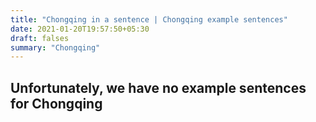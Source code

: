 ```yaml
---
title: "Chongqing in a sentence | Chongqing example sentences"
date: 2021-01-20T19:57:50+05:30
draft: falses
summary: "Chongqing"
---
```

## Unfortunately, we have no example sentences for Chongqing                 
